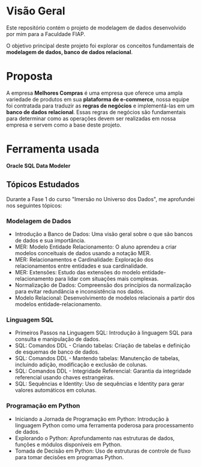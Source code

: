 # Visão Geral

Este repositório contém o projeto de modelagem de dados desenvolvido por mim para a Faculdade FIAP.

O objetivo principal deste projeto foi explorar os conceitos fundamentais de **modelagem de dados, banco de dados relacional**.

# Proposta
A empresa **Melhores Compras** é uma empresa que oferece uma ampla variedade de produtos em sua **plataforma de e-commerce**, nossa equipe foi contratada para traduzir as **regras de negócios** e implementá-las em um **banco de dados relacional**. Essas regras de negócios são fundamentais para determinar como as operações devem ser realizadas em nossa empresa e servem como a base deste projeto.

# Ferramenta usada
**Oracle SQL Data Modeler**

## Tópicos Estudados
Durante a Fase 1 do curso "Imersão no Universo dos Dados", me aprofundei nos seguintes tópicos:

### Modelagem de Dados
- Introdução a Banco de Dados: Uma visão geral sobre o que são bancos de dados e sua importância.
- MER: Modelo Entidade Relacionamento: O aluno aprendeu a criar modelos conceituais de dados usando a notação MER.
- MER: Relacionamentos e Cardinalidade: Exploração dos relacionamentos entre entidades e sua cardinalidade.
- MER: Extensões: Estudo das extensões do modelo entidade-relacionamento para lidar com situações mais complexas.
- Normalização de Dados: Compreensão dos princípios da normalização para evitar redundância e inconsistência nos dados.
- Modelo Relacional: Desenvolvimento de modelos relacionais a partir dos modelos entidade-relacionamento.
### Linguagem SQL
- Primeiros Passos na Linguagem SQL: Introdução à linguagem SQL para consulta e manipulação de dados.
- SQL: Comandos DDL - Criando tabelas: Criação de tabelas e definição de esquemas de banco de dados.
- SQL: Comandos DDL - Mantendo tabelas: Manutenção de tabelas, incluindo adição, modificação e exclusão de colunas.
- SQL: Comandos DDL - Integridade Referencial: Garantia da integridade referencial usando chaves estrangeiras.
- SQL: Sequências e Identity: Uso de sequências e Identity para gerar valores automáticos em colunas.
### Programação em Python
- Iniciando a Jornada de Programação em Python: Introdução à linguagem Python como uma ferramenta poderosa para processamento de dados.
- Explorando o Python: Aprofundamento nas estruturas de dados, funções e módulos disponíveis em Python.
- Tomada de Decisão em Python: Uso de estruturas de controle de fluxo para tomar decisões em programas Python.
